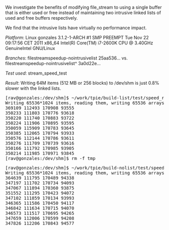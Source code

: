 We investigate the benefits of modifying file_stream to using a single buffer
that is either used or free instead of maintaining two intrusive linked lists
of used and free buffers respectively.

We find that the intrusive lists have virtually no performance impact.

*Platform*: Linux gonzales 3.1.2-1-ARCH #1 SMP PREEMPT Tue Nov 22 09:17:56 CET
2011 x86_64 Intel(R) Core(TM) i7-2600K CPU @ 3.40GHz GenuineIntel GNU/Linux

*Branches*: filestreamspeedup-nointrusivelist 25aa536... vs.
filestreamspeedup-nointrusivelist^ 3a0d22e...

*Test used*: stream_speed_test

*Result*: Writing 64M items (512 MB or 256 blocks) to /dev/shm is just 0.8%
slower with the linked lists.

<pre>
[rav@gonzales:/dev/shm]$ ~/work/tpie/build-list/test/speed_regression/stream_speed_test 10 $((64*1024))
Writing 65536*1024 items, reading them, writing 65536 arrays, reading them
369109 112493 170908 93555
350233 111803 170776 93618
350220 111740 170883 93722
350224 111906 170895 93595
350059 115909 170783 93645
350385 112065 170794 93933
350576 112144 170786 93611
350276 111709 170739 93616
350166 111792 170985 93905
350214 111985 170971 93845
[rav@gonzales:/dev/shm]$ rm -f tmp
</pre>
<pre>
[rav@gonzales:/dev/shm]$ ~/work/tpie/build-nolist/test/speed_regression/stream_speed_test 10 $((64*1024))
Writing 65536*1024 items, reading them, writing 65536 arrays, reading them
364639 111795 170489 94338
347197 111702 170734 94093
347067 111894 170360 93875
351552 111295 170423 94072
347102 111859 170134 93993
346365 111586 170450 94117
346842 111634 170715 94070
346573 111517 170695 94265
347659 112006 170599 94208
347826 112206 170843 94577
</pre>
